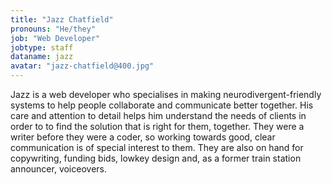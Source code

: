 ```yaml
---
title: "Jazz Chatfield"
pronouns: "He/they"
job: "Web Developer"
jobtype: staff
dataname: jazz
avatar: "jazz-chatfield@400.jpg"
---
```


Jazz is a web developer who specialises in making neurodivergent-friendly systems to help people collaborate and communicate better together. His care and attention to detail helps him understand the needs of clients in order to to find the solution that is right for them, together. They were a writer before they were a coder, so working towards good, clear communication is of special interest to them. They are also on hand for copywriting, funding bids, lowkey design and, as a former train station announcer, voiceovers.

